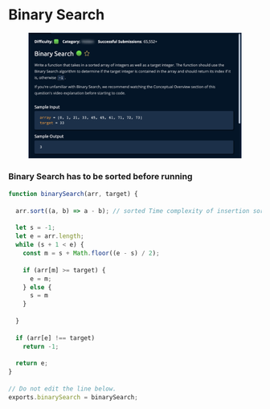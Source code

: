 # Binary Search



<figure><img src="../../../.gitbook/assets/Screenshot 2023-01-20 at 20.00.11.png" alt=""><figcaption></figcaption></figure>

### Binary Search has to be sorted before running

```jsx
function binarySearch(arr, target) {

  arr.sort((a, b) => a - b); // sorted Time complexity of insertion sort => n
  
  let s = -1;
  let e = arr.length;
  while (s + 1 < e) {
    const m = s + Math.floor((e - s) / 2);

    if (arr[m] >= target) {
      e = m;
    } else {
      s = m
    }
    
  }

  if (arr[e] !== target) 
    return -1;

  return e;
}

// Do not edit the line below.
exports.binarySearch = binarySearch;
```


